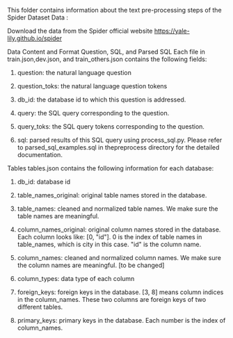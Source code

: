 This folder contains information about the text pre-processing steps of the Spider Dataset
Data :

Download the data from the Spider official website https://yale-lily.github.io/spider


Data Content and Format Question, SQL, and Parsed SQL
Each file in train.json,dev.json, and train_others.json contains the following fields:

1. question: the natural language question

2. question_toks: the natural language question tokens

3. db_id: the database id to which this question is addressed.

4. query: the SQL query corresponding to the question.

5. query_toks: the SQL query tokens corresponding to the question.

6. sql: parsed results of this SQL query using process_sql.py. Please refer to parsed_sql_examples.sql in thepreprocess directory for the detailed documentation.


Tables
tables.json contains the following information for each database:

1. db_id: database id

2. table_names_original: original table names stored in the database.

3. table_names: cleaned and normalized table names. We make sure the table names are meaningful.

4. column_names_original: original column names stored in the database. Each column looks like: [0, "id"]. 0 is the index of table names in table_names, which is city in this case. "id" is the column name.

5. column_names: cleaned and normalized column names. We make sure the column names are meaningful. [to be changed]

6. column_types: data type of each column

7. foreign_keys: foreign keys in the database. [3, 8] means column indices in the column_names. These two columns are foreign keys of two different tables.

8. primary_keys: primary keys in the database. Each number is the index of column_names.

